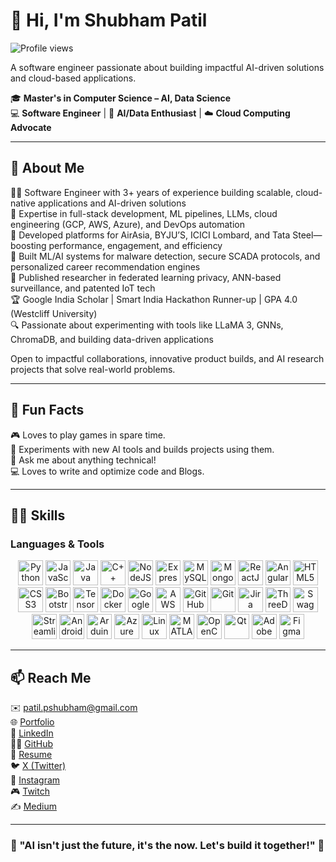 # 👋 Hi, I'm Shubham Patil  
![Profile views](https://komarev.com/ghpvc/?username=iiTzShubham&label=Profile%20views&color=0e75b6&style=flat)

A software engineer passionate about building impactful AI-driven solutions and cloud-based applications.

🎓 **Master's in Computer Science – AI, Data Science**  
💻 **Software Engineer** | 🚀 **AI/Data Enthusiast** | ☁️ **Cloud Computing Advocate**

---

## 🌟 About Me

👨‍💻 Software Engineer with 3+ years of experience building scalable, cloud-native applications and AI-driven solutions  
🧠 Expertise in full-stack development, ML pipelines, LLMs, cloud engineering (GCP, AWS, Azure), and DevOps automation  
🚀 Developed platforms for AirAsia, BYJU’S, ICICI Lombard, and Tata Steel—boosting performance, engagement, and efficiency  
🤖 Built ML/AI systems for malware detection, secure SCADA protocols, and personalized career recommendation engines  
🧪 Published researcher in federated learning privacy, ANN-based surveillance, and patented IoT tech  
🏆 Google India Scholar | Smart India Hackathon Runner-up | GPA 4.0 (Westcliff University)  
🔍 Passionate about experimenting with tools like LLaMA 3, GNNs, ChromaDB, and building data-driven applications

Open to impactful collaborations, innovative product builds, and AI research projects that solve real-world problems.

---

## 🚀 Fun Facts

🎮 Loves to play games in spare time.  
🤖 Experiments with new AI tools and builds projects using them.  
💬 Ask me about anything technical!  
💻 Loves to write and optimize code and Blogs.

---

## 👩‍💻 Skills

### **Languages & Tools**   

<div align="center">
  <img src="https://cdn.jsdelivr.net/gh/devicons/devicon/icons/python/python-original.svg" alt="Python" width="40" height="40"/>
  <img src="https://cdn.jsdelivr.net/gh/devicons/devicon/icons/javascript/javascript-original.svg" alt="JavaScript" width="40" height="40"/> 
  <img src="https://cdn.jsdelivr.net/gh/devicons/devicon/icons/java/java-original.svg" alt="Java" width="40" height="40"/>
  <img src="https://cdn.jsdelivr.net/gh/devicons/devicon/icons/cplusplus/cplusplus-original.svg" alt="C++" width="40" height="40"/>
  <img src="https://cdn.jsdelivr.net/gh/devicons/devicon/icons/nodejs/nodejs-original-wordmark.svg" alt="NodeJS" width="40" height="40"/>
  <img src="https://cdn.jsdelivr.net/gh/devicons/devicon/icons/express/express-original.svg" alt="Express" width="40" height="40"/>
  <img src="https://cdn.jsdelivr.net/gh/devicons/devicon/icons/mysql/mysql-original-wordmark.svg" alt="MySQL" width="40" height="40"/>
  <img src="https://cdn.jsdelivr.net/gh/devicons/devicon/icons/mongodb/mongodb-original-wordmark.svg" alt="MongoDB" width="40" height="40"/>
  <img src="https://cdn.jsdelivr.net/gh/devicons/devicon/icons/react/react-original.svg" alt="ReactJS" width="40" height="40"/>
  <img src="https://cdn.jsdelivr.net/gh/devicons/devicon/icons/angularjs/angularjs-original.svg" alt="Angular" width="40" height="40"/>
  <img src="https://cdn.jsdelivr.net/gh/devicons/devicon/icons/html5/html5-original.svg" alt="HTML5" width="40" height="40"/>
  <img src="https://cdn.jsdelivr.net/gh/devicons/devicon/icons/css3/css3-original.svg" alt="CSS3" width="40" height="40"/>
  <img src="https://cdn.jsdelivr.net/gh/devicons/devicon/icons/bootstrap/bootstrap-original.svg" alt="Bootstrap" width="40" height="40"/>
  <img src="https://cdn.jsdelivr.net/gh/devicons/devicon/icons/tensorflow/tensorflow-original.svg" alt="TensorFlow" width="40" height="40"/>
  <img src="https://cdn.jsdelivr.net/gh/devicons/devicon/icons/docker/docker-original.svg" alt="Docker" width="40" height="40"/>
  <img src="https://cdn.jsdelivr.net/gh/devicons/devicon/icons/googlecloud/googlecloud-original.svg" alt="Google Cloud" width="40" height="40"/>
  <img src="https://cdn.jsdelivr.net/gh/devicons/devicon@latest/icons/amazonwebservices/amazonwebservices-plain-wordmark.svg" alt="AWS" width="40" height="40"/>
  <img src="https://cdn.jsdelivr.net/gh/devicons/devicon/icons/github/github-original.svg" alt="GitHub" width="40" height="40"/>
  <img src="https://cdn.jsdelivr.net/gh/devicons/devicon/icons/git/git-original.svg" alt="Git" width="40" height="40"/>
  <img src="https://cdn.jsdelivr.net/gh/devicons/devicon/icons/jira/jira-original.svg" alt="Jira" width="40" height="40"/>
  <img src="https://cdn.jsdelivr.net/gh/devicons/devicon@latest/icons/threedsmax/threedsmax-original.svg" alt="ThreeDmax" width="40" height="40"/>
  <img src="https://cdn.jsdelivr.net/gh/devicons/devicon@latest/icons/swagger/swagger-original.svg" alt="Swagger" width="40" height="40"/>
  <img src="https://cdn.jsdelivr.net/gh/devicons/devicon@latest/icons/streamlit/streamlit-original.svg" alt="Streamlit" width="40" height="40"/>
  <img src="https://cdn.jsdelivr.net/gh/devicons/devicon/icons/android/android-original.svg" alt="Android" width="40" height="40"/>
  <img src="https://cdn.jsdelivr.net/gh/devicons/devicon/icons/arduino/arduino-original-wordmark.svg" alt="Arduino" width="40" height="40"/>
  <img src="https://cdn.jsdelivr.net/gh/devicons/devicon/icons/azure/azure-original.svg" alt="Azure" width="40" height="40"/>
  <img src="https://cdn.jsdelivr.net/gh/devicons/devicon/icons/linux/linux-original.svg" alt="Linux" width="40" height="40"/>
  <img src="https://cdn.jsdelivr.net/gh/devicons/devicon/icons/matlab/matlab-original.svg" alt="MATLAB" width="40" height="40"/>
  <img src="https://cdn.jsdelivr.net/gh/devicons/devicon/icons/opencv/opencv-original.svg" alt="OpenCV" width="40" height="40"/>
  <img src="https://cdn.jsdelivr.net/gh/devicons/devicon/icons/qt/qt-original.svg" alt="Qt" width="40" height="40"/>
  <img src="https://upload.wikimedia.org/wikipedia/commons/f/fb/Adobe_Illustrator_CC_icon.svg" alt="Adobe Illustrator" width="40" height="40"/>
  <img src="https://cdn.jsdelivr.net/gh/devicons/devicon/icons/figma/figma-original.svg" alt="Figma" width="40" height="40"/>
</div>



---

## 📫 Reach Me

✉️ [patil.pshubham@gmail.com](mailto:patil.pshubham@gmail.com)  
🌐 [Portfolio](https://shubhampatil03/)  
💼 [LinkedIn](https://www.linkedin.com/in/shubhampatil03/)  
🧑‍💻 [GitHub](https://github.com/iiTzShubham)  
📄 [Resume](https://github.com/iiTzShubham/resume/blob/main/resume%20(7).pdf)  
🐦 [X (Twitter)](https://x.com/S0NiC_03)  
📸 [Instagram](https://www.instagram.com/shubz.p98/)  
🎮 [Twitch](https://www.twitch.tv/s0nic_33)  
✍️ [Medium](https://medium.com/@patil.pshubham3)  

---

### 🤖 "AI isn't just the future, it's the now. Let's build it together!" 🚀
